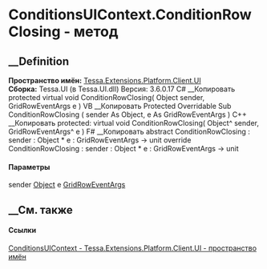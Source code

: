 # ConditionsUIContext.ConditionRowClosing - метод
##  __Definition
 **Пространство имён:**
[Tessa.Extensions.Platform.Client.UI](N_Tessa_Extensions_Platform_Client_UI.htm)  
 **Сборка:** Tessa.UI (в Tessa.UI.dll) Версия: 3.6.0.17
C# __Копировать
     protected virtual void ConditionRowClosing(
    	Object sender,
    	GridRowEventArgs e
    )
VB __Копировать
     Protected Overridable Sub ConditionRowClosing ( 
    	sender As Object,
    	e As GridRowEventArgs
    )
C++ __Копировать
     protected:
    virtual void ConditionRowClosing(
    	Object^ sender, 
    	GridRowEventArgs^ e
    )
F# __Копировать
     abstract ConditionRowClosing : 
            sender : Object * 
            e : GridRowEventArgs -> unit 
    override ConditionRowClosing : 
            sender : Object * 
            e : GridRowEventArgs -> unit 
#### Параметры
sender [Object](https://learn.microsoft.com/dotnet/api/system.object)
e [GridRowEventArgs](T_Tessa_UI_Cards_Controls_GridRowEventArgs.htm)
## __См. также
#### Ссылки
[ConditionsUIContext -
](T_Tessa_Extensions_Platform_Client_UI_ConditionsUIContext.htm)
[Tessa.Extensions.Platform.Client.UI - пространство
имён](N_Tessa_Extensions_Platform_Client_UI.htm)
